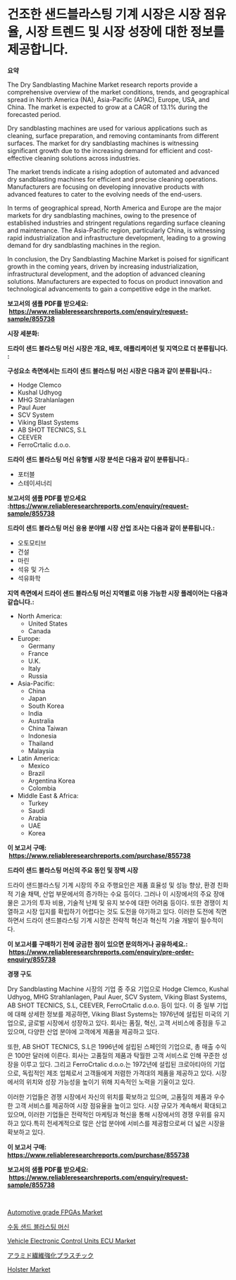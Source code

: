 <p><h1>건조한 샌드블라스팅 기계 시장은 시장 점유율, 시장 트렌드 및 시장 성장에 대한 정보를 제공합니다.</h1></p><p><strong>요약</strong></p>
<p><p>The Dry Sandblasting Machine Market research reports provide a comprehensive overview of the market conditions, trends, and geographical spread in North America (NA), Asia-Pacific (APAC), Europe, USA, and China. The market is expected to grow at a CAGR of 13.1% during the forecasted period.</p><p>Dry sandblasting machines are used for various applications such as cleaning, surface preparation, and removing contaminants from different surfaces. The market for dry sandblasting machines is witnessing significant growth due to the increasing demand for efficient and cost-effective cleaning solutions across industries.</p><p>The market trends indicate a rising adoption of automated and advanced dry sandblasting machines for efficient and precise cleaning operations. Manufacturers are focusing on developing innovative products with advanced features to cater to the evolving needs of the end-users.</p><p>In terms of geographical spread, North America and Europe are the major markets for dry sandblasting machines, owing to the presence of established industries and stringent regulations regarding surface cleaning and maintenance. The Asia-Pacific region, particularly China, is witnessing rapid industrialization and infrastructure development, leading to a growing demand for dry sandblasting machines in the region.</p><p>In conclusion, the Dry Sandblasting Machine Market is poised for significant growth in the coming years, driven by increasing industrialization, infrastructural development, and the adoption of advanced cleaning solutions. Manufacturers are expected to focus on product innovation and technological advancements to gain a competitive edge in the market.</p></p>
<p><strong>보고서의 샘플 PDF를 받으세요: &nbsp;<a href="https://www.reliableresearchreports.com/enquiry/request-sample/855738">https://www.reliableresearchreports.com/enquiry/request-sample/855738</a></strong></p>
<p><strong>시장 세분화:</strong></p>
<p><strong> 드라이 샌드 블라스팅 머신 시장은 개요, 배포, 애플리케이션 및 지역으로 더 분류됩니다. :</strong></p>
<p><strong>구성요소 측면에서는 드라이 샌드 블라스팅 머신 시장은 다음과 같이 분류됩니다.:</strong></p>
<p><ul><li>Hodge Clemco</li><li>Kushal Udhyog</li><li>MHG Strahlanlagen</li><li>Paul Auer</li><li>SCV System</li><li>Viking Blast Systems</li><li>AB SHOT TECNICS, S.L</li><li>CEEVER</li><li>FerroCrtalic d.o.o.</li></ul></p>
<p><strong> 드라이 샌드 블라스팅 머신 유형별 시장 분석은 다음과 같이 분류됩니다.:</strong></p>
<p><ul><li>포터블</li><li>스테이셔너리</li></ul></p>
<p><strong>보고서의 샘플 PDF를 받으세요 :<a href="https://www.reliableresearchreports.com/enquiry/request-sample/855738">https://www.reliableresearchreports.com/enquiry/request-sample/855738</a></strong></p>
<p><strong> 드라이 샌드 블라스팅 머신 응용 분야별 시장 산업 조사는 다음과 같이 분류됩니다.:</strong></p>
<p><ul><li>오토모티브</li><li>건설</li><li>마린</li><li>석유 및 가스</li><li>석유화학</li></ul></p>
<p><strong>지역 측면에서 드라이 샌드 블라스팅 머신 지역별로 이용 가능한 시장 플레이어는 다음과 같습니다.:</strong></p>
<p><ul>
    <li>
        North America:
        <ul>
            <li>United States</li>
            <li>Canada</li>
        </ul>
    </li>
    <li>
        Europe:
        <ul>
            <li>Germany</li>
            <li>France</li>
            <li>U.K.</li>
            <li>Italy</li>
            <li>Russia</li>
        </ul>
    </li>
    <li>
        Asia-Pacific:
        <ul>
            <li>China</li>
            <li>Japan</li>
            <li>South Korea</li>
            <li>India</li>
            <li>Australia</li>
            <li>China Taiwan</li>
            <li>Indonesia</li>
            <li>Thailand</li>
            <li>Malaysia</li>
        </ul>
    </li>
    <li>
        Latin America:
        <ul>
            <li>Mexico</li>
            <li>Brazil</li>
            <li>Argentina Korea</li>
            <li>Colombia</li>
        </ul>
    </li>
    <li>
        Middle East & Africa:
        <ul>
            <li>Turkey</li>
            <li>Saudi</li>
            <li>Arabia</li>
            <li>UAE</li>
            <li>Korea</li>
        </ul>
    </li>
    </ul></p>
<p><strong>이 보고서 구매: &nbsp;<a href="https://www.reliableresearchreports.com/purchase/855738">https://www.reliableresearchreports.com/purchase/855738</a></strong></p>
<p><strong>드라이 샌드 블라스팅 머신의 주요 동인 및 장벽 시장</strong></p>
<p><p>드라이 샌드블라스팅 기계 시장의 주요 주행요인은 제품 효율성 및 성능 향상, 환경 친화적 기술 채택, 산업 부문에서의 증가하는 수요 등이다. 그러나 이 시장에서의 주요 장애물은 고가의 투자 비용, 기술적 난제 및 유지 보수에 대한 어려움 등이다. 또한 경쟁이 치열하고 시장 입지를 확립하기 어렵다는 것도 도전을 야기하고 있다. 이러한 도전에 직면하면서 드라이 샌드블라스팅 기계 시장은 전략적 혁신과 혁신적 기술 개발이 필수적이다.</p></p>
<p><strong>이 보고서를 구매하기 전에 궁금한 점이 있으면 문의하거나 공유하세요.: &nbsp;<a href="https://www.reliableresearchreports.com/enquiry/pre-order-enquiry/855738">https://www.reliableresearchreports.com/enquiry/pre-order-enquiry/855738</a></strong></p>
<p><strong>경쟁 구도</strong></p>
<p><p>Dry Sandblasting Machine 시장의 기업 중 주요 기업으로 Hodge Clemco, Kushal Udhyog, MHG Strahlanlagen, Paul Auer, SCV System, Viking Blast Systems, AB SHOT TECNICS, S.L, CEEVER, FerroCrtalic d.o.o. 등이 있다. 이 중 일부 기업에 대해 상세한 정보를 제공하면, Viking Blast Systems는 1976년에 설립된 미국의 기업으로, 글로벌 시장에서 성장하고 있다. 회사는 품질, 혁신, 고객 서비스에 중점을 두고 있으며, 다양한 산업 분야에 고객에게 제품을 제공하고 있다. </p><p>또한, AB SHOT TECNICS, S.L은 1996년에 설립된 스페인의 기업으로, 총 매출 수익은 100만 달러에 이른다. 회사는 고품질의 제품과 탁월한 고객 서비스로 인해 꾸준한 성장을 이루고 있다. 그리고 FerroCrtalic d.o.o.는 1972년에 설립된 크로아티아의 기업으로, 독립적인 제조 업체로서 고객들에게 저렴한 가격대의 제품을 제공하고 있다. 시장에서의 위치와 성장 가능성을 높이기 위해 지속적인 노력을 기울이고 있다.</p><p>이러한 기업들은 경쟁 시장에서 자신의 위치를 확보하고 있으며, 고품질의 제품과 우수한 고객 서비스를 제공하여 시장 점유율을 높이고 있다. 시장 규모가 계속해서 확대되고 있으며, 이러한 기업들은 전략적인 마케팅과 혁신을 통해 시장에서의 경쟁 우위를 유지하고 있다.특히 전세계적으로 많은 산업 분야에 서비스를 제공함으로써 더 넓은 시장을 확보하고 있다.</p></p>
<p><strong>이 보고서 구매: &nbsp; <a href="https://www.reliableresearchreports.com/purchase/855738">https://www.reliableresearchreports.com/purchase/855738</a></strong></p>
<p><strong>보고서의 샘플 PDF를 받으세요: &nbsp;<a href="https://www.reliableresearchreports.com/enquiry/request-sample/855738">https://www.reliableresearchreports.com/enquiry/request-sample/855738</a></strong><strong></strong></p>
<p>&nbsp;</p>
<p><p><a href="https://issuu.com/reportprime-2/docs/automotive-grade-fpgas-market-size-2030.pptx">Automotive grade FPGAs Market</a></p><p><a href="https://github.com/sougarounis/Market-Research-Report-List-3/blob/main/64540024401.md">수동 샌드 블라스팅 머신</a></p><p><a href="https://issuu.com/reportprime-2/docs/vehicle-electronic-control-units-ec_765849cccdf2ba">Vehicle Electronic Control Units ECU Market</a></p><p><a href="https://github.com/oqoeusbvpadwjs08/Market-Research-Report-List-1/blob/main/42708144887.md">アラミド繊維強化プラスチック</a></p><p><a href="https://github.com/lataunyatinikmelvin59ilbd0dv/Market-Research-Report-List-1/blob/main/holster-market.md">Holster Market</a></p></p>